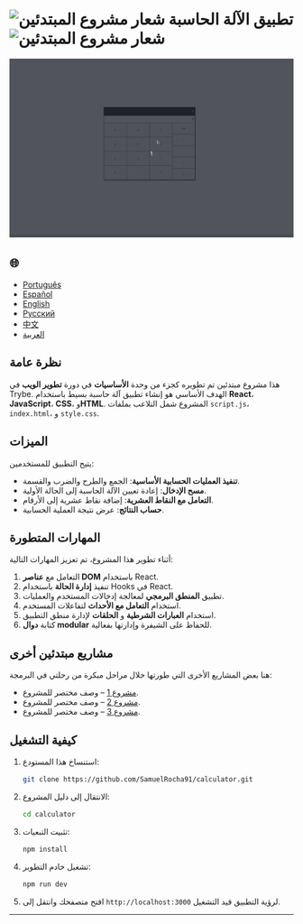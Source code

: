 # ![شعار مشروع المبتدئين](https://img.icons8.com/emoji/48/000000/star-emoji.png) تطبيق الآلة الحاسبة ![شعار مشروع المبتدئين](https://img.icons8.com/emoji/48/000000/star-emoji.png)

![عرض المشروع](./gifs/calculator.gif)

<h2>🌐</h2>
<ul>
  <li><a href="https://github.com/SamuelRocha91/calculator" target="_blank">Português</a></li>
  <li><a href="https://github.com/SamuelRocha91/calculator/blob/main/README_es.md" target="_blank">Español</a></li>
  <li><a href="https://github.com/SamuelRocha91/calculator/blob/main/README_en.md" target="_blank">English</a></li>
  <li><a href="https://github.com/SamuelRocha91/calculator/blob/main/README_ru.md" target="_blank">Русский</a></li>
  <li><a href="https://github.com/SamuelRocha91/calculator/blob/main/README_ch.md" target="_blank">中文</a></li>
  <li><a href="https://github.com/SamuelRocha91/calculator/blob/main/README_ar.md" target="_blank">العربية</a></li>
</ul>

## نظرة عامة

هذا مشروع مبتدئين تم تطويره كجزء من وحدة **الأساسيات** في دورة **تطوير الويب** في Trybe. الهدف الأساسي هو إنشاء تطبيق آلة حاسبة بسيط باستخدام **React**، **JavaScript**، **CSS**، و**HTML**. المشروع شمل التلاعب بملفات `script.js`، `index.html`، و `style.css`.

## الميزات

يتيح التطبيق للمستخدمين:

- **تنفيذ العمليات الحسابية الأساسية**: الجمع والطرح والضرب والقسمة.
- **مسح الإدخال**: إعادة تعيين الآلة الحاسبة إلى الحالة الأولية.
- **التعامل مع النقاط العشرية**: إضافة نقاط عشرية إلى الأرقام.
- **حساب النتائج**: عرض نتيجة العملية الحسابية.

## المهارات المتطورة

أثناء تطوير هذا المشروع، تم تعزيز المهارات التالية:

1. التعامل مع **عناصر DOM** باستخدام React.
2. تنفيذ **إدارة الحالة** باستخدام Hooks في React.
3. تطبيق **المنطق البرمجي** لمعالجة إدخالات المستخدم والعمليات.
4. استخدام **التعامل مع الأحداث** لتفاعلات المستخدم.
5. استخدام **العبارات الشرطية** و **الحلقات** لإدارة منطق التطبيق.
6. كتابة **دوال modular** للحفاظ على الشيفرة وإدارتها بفعالية.

## مشاريع مبتدئين أخرى

هنا بعض المشاريع الأخرى التي طورتها خلال مراحل مبكرة من رحلتي في البرمجة:

- [مشروع 1](#) – وصف مختصر للمشروع.
- [مشروع 2](#) – وصف مختصر للمشروع.
- [مشروع 3](#) – وصف مختصر للمشروع.

## كيفية التشغيل

1. استنساخ هذا المستودع:
   ```bash
   git clone https://github.com/SamuelRocha91/calculator.git
   ```
2. الانتقال إلى دليل المشروع:
   ```bash
   cd calculator
   ```
3. تثبيت التبعيات:
   ```bash
   npm install
   ```
4. تشغيل خادم التطوير:
   ```bash
   npm run dev
   ```
5. افتح متصفحك وانتقل إلى `http://localhost:3000` لرؤية التطبيق قيد التشغيل.

---